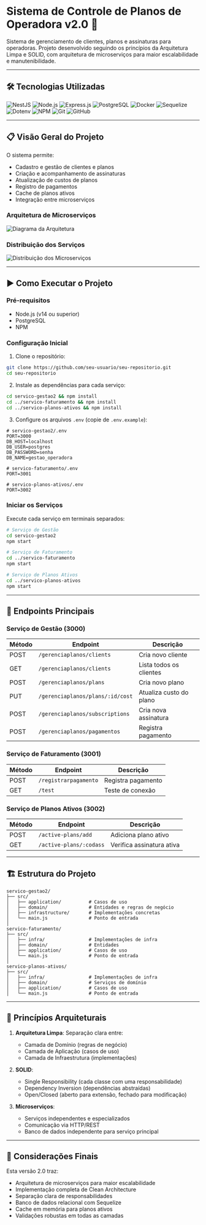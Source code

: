 # Sistema de Controle de Planos de Operadora v2.0 📡

Sistema de gerenciamento de clientes, planos e assinaturas para operadoras. Projeto desenvolvido seguindo os princípios da Arquitetura Limpa e SOLID, com arquitetura de microserviços para maior escalabilidade e manutenibilidade.

---

## 🛠 Tecnologias Utilizadas

![NestJS](https://img.shields.io/badge/NestJS-E0234E?style=for-the-badge&logo=nestjs&logoColor=white)
![Node.js](https://img.shields.io/badge/node.js-6DA55F?style=for-the-badge&logo=node.js&logoColor=white)
![Express.js](https://img.shields.io/badge/express-%23404d59.svg?style=for-the-badge&logo=express&logoColor=%2361DAFB)
![PostgreSQL](https://img.shields.io/badge/postgres-%23316192.svg?style=for-the-badge&logo=postgresql&logoColor=white)
![Docker](https://img.shields.io/badge/Docker-2496ED?style=for-the-badge&logo=docker&logoColor=white)
![Sequelize](https://img.shields.io/badge/Sequelize-52B0E7?style=for-the-badge&logo=Sequelize&logoColor=white)
![Dotenv](https://img.shields.io/badge/dotenv-8A9A5B?style=for-the-badge&logo=dotenv&logoColor=white)
![NPM](https://img.shields.io/badge/NPM-%23CB3837.svg?style=for-the-badge&logo=npm&logoColor=white)
![Git](https://img.shields.io/badge/git-%23F05033.svg?style=for-the-badge&logo=git&logoColor=white)
![GitHub](https://img.shields.io/badge/github-%23121011.svg?style=for-the-badge&logo=github&logoColor=white)

---

## 📋 Visão Geral do Projeto

O sistema permite:
- Cadastro e gestão de clientes e planos
- Criação e acompanhamento de assinaturas
- Atualização de custos de planos
- Registro de pagamentos
- Cache de planos ativos
- Integração entre microserviços

### Arquitetura de Microserviços
![Diagrama da Arquitetura](esquema-orange.png)

### Distribuição dos Serviços
![Distribuição dos Microserviços](distributions.png)

---

## ▶️ Como Executar o Projeto

### Pré-requisitos
- Node.js (v14 ou superior)
- PostgreSQL
- NPM

### Configuração Inicial

1. Clone o repositório:
```bash
git clone https://github.com/seu-usuario/seu-repositorio.git
cd seu-repositorio
```

2. Instale as dependências para cada serviço:
```bash
cd servico-gestao2 && npm install
cd ../servico-faturamento && npm install
cd ../servico-planos-ativos && npm install
```

3. Configure os arquivos `.env` (copie de `.env.example`):
```env
# servico-gestao2/.env
PORT=3000
DB_HOST=localhost
DB_USER=postgres
DB_PASSWORD=senha
DB_NAME=gestao_operadora

# servico-faturamento/.env
PORT=3001

# servico-planos-ativos/.env
PORT=3002
```

### Iniciar os Serviços

Execute cada serviço em terminais separados:
```bash
# Serviço de Gestão
cd servico-gestao2
npm start

# Serviço de Faturamento
cd ../servico-faturamento
npm start

# Serviço de Planos Ativos
cd ../servico-planos-ativos
npm start
```

---

## 📡 Endpoints Principais

### Serviço de Gestão (3000)
| Método | Endpoint                     | Descrição                          |
|--------|------------------------------|------------------------------------|
| POST   | `/gerenciaplanos/clients`    | Cria novo cliente                  |
| GET    | `/gerenciaplanos/clients`    | Lista todos os clientes            |
| POST   | `/gerenciaplanos/plans`      | Cria novo plano                    |
| PUT    | `/gerenciaplanos/plans/:id/cost` | Atualiza custo do plano          |
| POST   | `/gerenciaplanos/subscriptions` | Cria nova assinatura             |
| POST   | `/gerenciaplanos/pagamentos` | Registra pagamento                |

### Serviço de Faturamento (3001)
| Método | Endpoint               | Descrição                     |
|--------|------------------------|-------------------------------|
| POST   | `/registrarpagamento`  | Registra pagamento            |
| GET    | `/test`                | Teste de conexão              |

### Serviço de Planos Ativos (3002)
| Método | Endpoint                     | Descrição                          |
|--------|------------------------------|------------------------------------|
| POST   | `/active-plans/add`          | Adiciona plano ativo               |
| GET    | `/active-plans/:codass`      | Verifica assinatura ativa          |

---

## 🏗️ Estrutura do Projeto

```
servico-gestao2/
├── src/
│   ├── application/          # Casos de uso
│   ├── domain/               # Entidades e regras de negócio
│   ├── infrastructure/       # Implementações concretas
│   └── main.js               # Ponto de entrada
│
servico-faturamento/
├── src/
│   ├── infra/                # Implementações de infra
│   ├── domain/               # Entidades
│   ├── application/          # Casos de uso
│   └── main.js               # Ponto de entrada
│
servico-planos-ativos/
├── src/
│   ├── infra/                # Implementações de infra
│   ├── domain/               # Serviços de domínio
│   ├── application/          # Casos de uso
│   └── main.js               # Ponto de entrada
```

---

## 🧠 Princípios Arquiteturais

1. **Arquitetura Limpa**: Separação clara entre:
   - Camada de Domínio (regras de negócio)
   - Camada de Aplicação (casos de uso)
   - Camada de Infraestrutura (implementações)

2. **SOLID**:
   - Single Responsibility (cada classe com uma responsabilidade)
   - Dependency Inversion (dependências abstraídas)
   - Open/Closed (aberto para extensão, fechado para modificação)

3. **Microserviços**:
   - Serviços independentes e especializados
   - Comunicação via HTTP/REST
   - Banco de dados independente para serviço principal

---

## 📌 Considerações Finais

Esta versão 2.0 traz:
- Arquitetura de microserviços para maior escalabilidade
- Implementação completa de Clean Architecture
- Separação clara de responsabilidades
- Banco de dados relacional com Sequelize
- Cache em memória para planos ativos
- Validações robustas em todas as camadas
